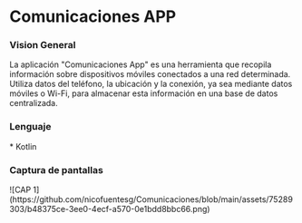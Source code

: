 <h1>Comunicaciones APP</h1>	
<h3>Vision General</h3>	
La aplicación "Comunicaciones App" es una herramienta que recopila información sobre dispositivos móviles conectados a una red determinada. 
Utiliza datos del teléfono, la ubicación y la conexión, ya sea mediante datos móviles o Wi-Fi, para almacenar esta información en una base de datos centralizada.
<h3>Lenguaje</h3>	
*  Kotlin
<h3>Captura de pantallas</h3>	
![CAP 1](https://github.com/nicofuentesg/Comunicaciones/blob/main/assets/75289303/b48375ce-3ee0-4ecf-a570-0e1bdd8bbc66.png)

